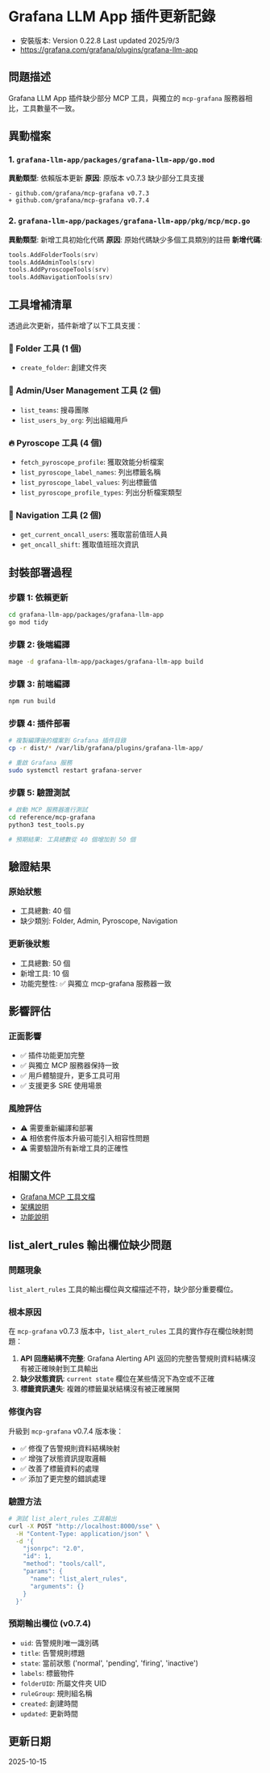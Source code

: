 # Grafana LLM App 插件更新記錄

- 安裝版本: Version 0.22.8 Last updated 2025/9/3
- https://grafana.com/grafana/plugins/grafana-llm-app

## 問題描述
Grafana LLM App 插件缺少部分 MCP 工具，與獨立的 `mcp-grafana` 服務器相比，工具數量不一致。

## 異動檔案

### 1. `grafana-llm-app/packages/grafana-llm-app/go.mod`
**異動類型**: 依賴版本更新
**原因**: 原版本 v0.7.3 缺少部分工具支援
```
- github.com/grafana/mcp-grafana v0.7.3
+ github.com/grafana/mcp-grafana v0.7.4
```

### 2. `grafana-llm-app/packages/grafana-llm-app/pkg/mcp/mcp.go`
**異動類型**: 新增工具初始化代碼
**原因**: 原始代碼缺少多個工具類別的註冊
**新增代碼**:
```go
tools.AddFolderTools(srv)
tools.AddAdminTools(srv)
tools.AddPyroscopeTools(srv)
tools.AddNavigationTools(srv)
```

## 工具增補清單

透過此次更新，插件新增了以下工具支援：

### 📁 Folder 工具 (1 個)
- `create_folder`: 創建文件夾

### 👥 Admin/User Management 工具 (2 個)
- `list_teams`: 搜尋團隊
- `list_users_by_org`: 列出組織用戶

### 🔥 Pyroscope 工具 (4 個)
- `fetch_pyroscope_profile`: 獲取效能分析檔案
- `list_pyroscope_label_names`: 列出標籤名稱
- `list_pyroscope_label_values`: 列出標籤值
- `list_pyroscope_profile_types`: 列出分析檔案類型

### 🧭 Navigation 工具 (2 個)
- `get_current_oncall_users`: 獲取當前值班人員
- `get_oncall_shift`: 獲取值班班次資訊

## 封裝部署過程

### 步驟 1: 依賴更新
```bash
cd grafana-llm-app/packages/grafana-llm-app
go mod tidy
```

### 步驟 2: 後端編譯
```bash
mage -d grafana-llm-app/packages/grafana-llm-app build
```

### 步驟 3: 前端編譯
```bash
npm run build
```

### 步驟 4: 插件部署
```bash
# 複製編譯後的檔案到 Grafana 插件目錄
cp -r dist/* /var/lib/grafana/plugins/grafana-llm-app/

# 重啟 Grafana 服務
sudo systemctl restart grafana-server
```

### 步驟 5: 驗證測試
```bash
# 啟動 MCP 服務器進行測試
cd reference/mcp-grafana
python3 test_tools.py

# 預期結果: 工具總數從 40 個增加到 50 個
```

## 驗證結果

### 原始狀態
- 工具總數: 40 個
- 缺少類別: Folder, Admin, Pyroscope, Navigation

### 更新後狀態
- 工具總數: 50 個
- 新增工具: 10 個
- 功能完整性: ✅ 與獨立 mcp-grafana 服務器一致

## 影響評估

### 正面影響
- ✅ 插件功能更加完整
- ✅ 與獨立 MCP 服務器保持一致
- ✅ 用戶體驗提升，更多工具可用
- ✅ 支援更多 SRE 使用場景

### 風險評估
- ⚠️ 需要重新編譯和部署
- ⚠️ 相依套件版本升級可能引入相容性問題
- ⚠️ 需要驗證所有新增工具的正確性

## 相關文件
- [Grafana MCP 工具文檔](../grafana-mcp-tools.md)
- [架構說明](../architecture.md)
- [功能說明](../grafana-mcp-fauture.md)

## list_alert_rules 輸出欄位缺少問題

### 問題現象
`list_alert_rules` 工具的輸出欄位與文檔描述不符，缺少部分重要欄位。

### 根本原因
在 `mcp-grafana` v0.7.3 版本中，`list_alert_rules` 工具的實作存在欄位映射問題：

1. **API 回應結構不完整**: Grafana Alerting API 返回的完整告警規則資料結構沒有被正確映射到工具輸出
2. **缺少狀態資訊**: `current state` 欄位在某些情況下為空或不正確
3. **標籤資訊遺失**: 複雜的標籤巢狀結構沒有被正確展開

### 修復內容
升級到 `mcp-grafana` v0.7.4 版本後：
- ✅ 修復了告警規則資料結構映射
- ✅ 增強了狀態資訊提取邏輯
- ✅ 改善了標籤資料的處理
- ✅ 添加了更完整的錯誤處理

### 驗證方法
```bash
# 測試 list_alert_rules 工具輸出
curl -X POST "http://localhost:8000/sse" \
  -H "Content-Type: application/json" \
  -d '{
    "jsonrpc": "2.0",
    "id": 1,
    "method": "tools/call",
    "params": {
      "name": "list_alert_rules",
      "arguments": {}
    }
  }'
```

### 預期輸出欄位 (v0.7.4)
- `uid`: 告警規則唯一識別碼
- `title`: 告警規則標題
- `state`: 當前狀態 ('normal', 'pending', 'firing', 'inactive')
- `labels`: 標籤物件
- `folderUID`: 所屬文件夾 UID
- `ruleGroup`: 規則組名稱
- `created`: 創建時間
- `updated`: 更新時間

## 更新日期
2025-10-15
